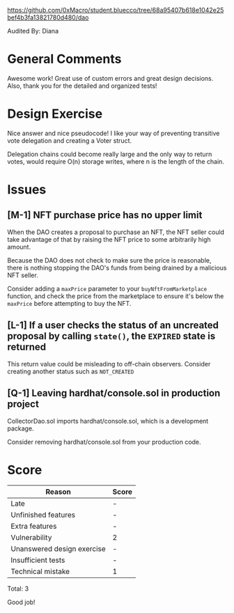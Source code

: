 https://github.com/0xMacro/student.bluecco/tree/68a95407b618e1042e25bef4b3fa13821780d480/dao

Audited By: Diana

# General Comments

Awesome work! Great use of custom errors and great design decisions. Also, thank you for the detailed and organized tests!

# Design Exercise

Nice answer and nice pseudocode! I like your way of preventing transitive vote delegation and creating a Voter struct. 

Delegation chains could become really large and the only way to return votes, would require O(n) storage writes, where n is the length of the chain.

# Issues

## **[M-1]** NFT purchase price has no upper limit

When the DAO creates a proposal to purchase an NFT, the NFT seller could take advantage of that by raising the NFT price to some arbitrarily high amount.

Because the DAO does not check to make sure the price is reasonable, there is nothing stopping the DAO's funds from being drained by a malicious NFT seller.

Consider adding a `maxPrice` parameter to your `buyNftFromMarketplace` function, and check the price from the marketplace to ensure it's below the `maxPrice` before attempting to buy the NFT.

## **[L-1]** If a user checks the status of an uncreated proposal by calling `state()`, the `EXPIRED` state is returned

This return value could be misleading to off-chain observers. Consider creating another status such as `NOT_CREATED`

## **[Q-1]** Leaving hardhat/console.sol in production project

CollectorDao.sol imports hardhat/console.sol, which is a development package.

Consider removing hardhat/console.sol from your production code.

# Score

| Reason                     | Score |
| -------------------------- | ----- |
| Late                       | -     |
| Unfinished features        | -     |
| Extra features             | -     |
| Vulnerability              | 2     |
| Unanswered design exercise | -     |
| Insufficient tests         | -     |
| Technical mistake          | 1     |

Total: 3

Good job!
